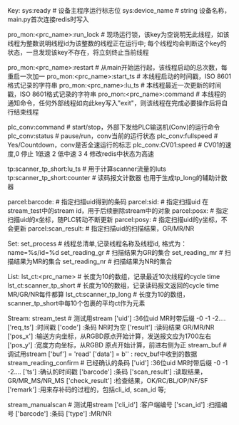 Key:
sys:ready						# 设备主程序运行标志位 
sys:device_name		 			# string 设备名称，main.py首次连接redis时写入

pro_mon:<prc_name>:run_lock		# 现场运行锁，该key为空说明无此线程，如该线程为整数说明线程id为该整数的线程正在运行中;
								  每个线程均会判断这个key的状态，一旦发现该key不存在，将立刻终止当前线程

pro_mon:<prc_name>:restart		# 从main开始运行起，该线程启动的总次数，每重启一次加一
pro_mon:<prc_name>:start_ts		# 本线程启动的时间戳，ISO 8601格式记录的字符串
pro_mon:<prc_name>:lu_ts		# 本线程最近一次更新的时间戳，ISO 8601格式记录的字符串
pro_mon:<prc_name>:command		# 本线程的通知命令，任何外部线程如向此key写入"exit"，则该线程在完成必要操作后将自行结束线程

plc_conv:command				# start/stop，外部下发给PLC输送机(Conv)的运行命令
plc_conv:status					# pause/run，conv当前的运行状态
plc_conv:fullspeed				# Yes/Countdown，conv是否全速运行的标志
plc_conv:CV01:speed				# CV01的速度,0 停止 1低速 2 低中速 3 4 修改redis中状态为高速

tp:scanner_tp_short:lu_ts		# 用于计算scanner流量的luts
tp:scanner_tp_short:counter		# 读码报文计数器 也用于生成tp_long的辅助计数器


parcel:barcode:<uid>			# 指定扫描uid得到的条码
parcel:sid:<uid>				# 指定扫描uid 在stream_test中的stream id，用于后续删除stream中的对象
parcel:posx:<uid>				# 指定扫描uid的x坐标，随PLC转动不断更新
parcel:posy:<uid>				# 指定扫描uid的y坐标，不会更新
parcel:scan_result:<uid>		# 指定扫描uid的扫描结果，GR/MR/NR


Set:
set_process						# 线程总清单,记录线程名称及线程id, 格式为：name=%s/id=%d
set_reading_gr					# 扫描结果为GR的集合
set_reading_mr					# 扫描结果为MR的集合
set_reading_nr					# 扫描结果为NR的集合

List:
lst_ct:<prc_name>				# 长度为10的数组，记录最近10次线程的cycle time
lst_ct:scanner_tp_short			# 长度为10的数组，记录读码报文返回的cycle time MR/GR/NR每件都算
lst_ct:scanner_tp_long			# 长度为10的数组，scanner_tp_short中每10个包裹的平均ct作为元素

Stream:
stream_test						# 测试用stream 
								['uid']		:36位uid MR时带后缀 -0 -1 -2....
								['req_ts']	:时间戳 
								['code']	:条码 NR时为空
								['result']	:读码结果 GR/MR/NR
								['pos_x']	:输送方向坐标，从RGBD原点开始计算，发送报文应为1700左右 
								['pos_y']	:宽度方向坐标，从RGBD 原点开始计算，前进右侧为正
stream_buf						# 调试用stream
								['buf'] = 'read'
								['data'] = b''	: recv_buf中收到的数据
stream_reading_confirm			# 已经确认的条码 
								['uid']		:36位uid MR时带后缀 -0 -1 -2....
								['ts']		:确认的时间戳 
								['barcode']	:条码
								['scan_result']		:读取结果，GR/MR_MS/NR_MS
								['check_result']	:检查结果，OK/RC/BL/OP/NF/SF
								['remark']			:用来存补码的过程的，包括cli_id, scan_id 等;
								
stream_manualscan				# 测试用stream 
								['cli_id']	:客户端编号
								['scan_id']	:扫描编号 
								['barcode']	:条码
								['type']	:MR/NR
								